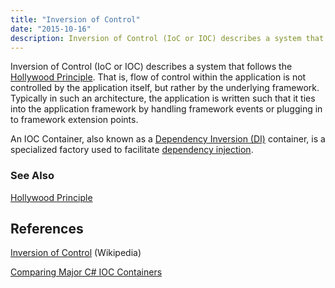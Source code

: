 ```yaml
---
title: "Inversion of Control"
date: "2015-10-16"
description: Inversion of Control (IoC or IOC) describes a system that follows the Hollywood Principle.
---
```


Inversion of Control (IoC or IOC) describes a system that follows the [Hollywood Principle](/principles/hollywood-principle/). That is, flow of control within the application is not controlled by the application itself, but rather by the underlying framework. Typically in such an architecture, the application is written such that it ties into the application framework by handling framework events or plugging in to framework extension points.

An IOC Container, also known as a [Dependency Inversion (DI)](/principles/dependency-inversion-principle/) container, is a specialized factory used to facilitate [dependency injection](/practices/dependency-injection/).

### See Also

[Hollywood Principle](/principles/hollywood-principle/)

## References

[Inversion of Control](https://en.wikipedia.org/wiki/Inversion_of_control) (Wikipedia)

[Comparing Major C# IOC Containers](http://stackoverflow.com/questions/4581791/how-do-the-major-c-sharp-di-ioc-frameworks-compare)
